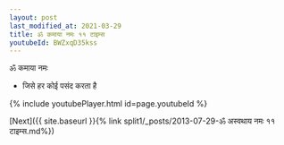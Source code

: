 ```yaml
---
layout: post
last_modified_at: 2021-03-29
title: ॐ कमाया नमः ११ टाइम्स
youtubeId: BWZxqD35kss
---
```

 
 
 ॐ कमाया नमः  
 
 -  जिसे हर कोई पसंद करता है 
 
  
 
  
 
 
 
 
 
 


{% include youtubePlayer.html id=page.youtubeId %}
 
[Next]({{ site.baseurl }}{% link  split1/_posts/2013-07-29-ॐ अस्वथाय नमः ११ टाइम्स.md%})
 
